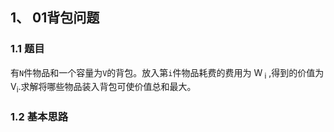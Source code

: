 ## 1、 01背包问题

### 1.1 题目

有`N`件物品和一个容量为`V`的背包。放入第`i`件物品耗费的费用为  W<sub> i</sub> ,得到的价值为V<sub>i</sub>.求解将哪些物品装入背包可使价值总和最大。

### 1.2 基本思路

